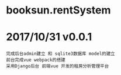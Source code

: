 # booksun.rentSystem
# 2017/10/31 v0.0.1
    完成后台admin建立 和 sqlite3数据库 model的建立
    前台完成vue webpack的搭建
    采用Django后台 前端vue 开发的租房分析管理平台
